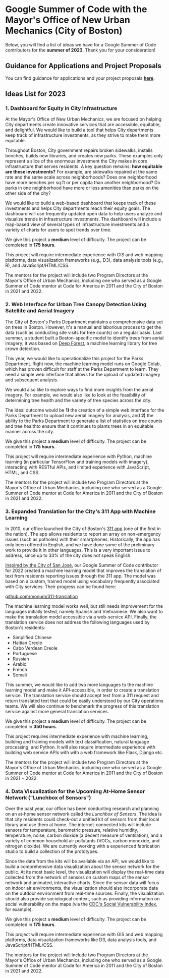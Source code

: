 # Google Summer of Code with the Mayor's Office of New Urban Mechanics (City of Boston)

Below, you will find a list of ideas we have for a Google Summer of Code contributors for the **summer of 2023**. Thank you for your consideration!

## Guidance for Applications and Project Proposals

You can find guidance for applications and your project proposals **[here](https://monum.github.io/gsoc-2023/guidance)**.

## Ideas List for 2023

### 1. Dashboard for Equity in City Infrastructure

At the Mayor's Office of New Urban Mechanics, we are focused on helping City departments create innovative services that are accessible, equitable, and delightful. We would like to build a tool that helps City departments keep track of infrastructure investments, as they strive to make them more equitable.

Throughout Boston, City government repairs broken sidewalks, installs benches, builds new libraries, and creates new parks. These examples only represent a slice of the enormous investment the City makes in core infrastructure that serves residents. A key question remains: **how equitable are these investments?** For example, are sidewalks repaired at the same rate and the same scale across neighborhoods? Does one neighborhood have more benches per sq.ft or per capita than another neighborhood? Do parks in one neighborhood have more or less amenities than parks on the other side of the city?

We would like to build a web-based dashboard that keeps track of these investments and helps City departments reach their equity goals. The dashboard will use frequently updated open data to help users analyze and visualize trends in infrastructure investments. The dashboard will include a map-based view of several types of infrastructure investments and a variety of charts for users to spot trends over time. 

We give this project a **medium** level of difficulty. The project can be completed in **175 hours**.

This project will require intermediate experience with GIS and web mapping platforms, data visualization frameworks (e.g., D3), data analysis tools (e.g., R), and JavaScript/HTML/CSS.

The mentors for the project will include two Program Directors at the Mayor's Office of Urban Mechanics, including one who served as a Google Summer of Code mentor at Code for America in 2011 and the City of Boston in 2021 and 2022.

### 2. Web Interface for Urban Tree Canopy Detection Using Satellite and Aerial Imagery

The City of Boston's Parks Department maintains a comprehensive data set on trees in Boston. However, it's a manual and laborious process to get the data (such as  conducting site visits for tree counts) on a regular basis. Last summer, a student built a Boston-specific model to identify trees from aerial imagery; it was based on [Deep Forest](https://github.com/weecology/DeepForest), a machine learning library for tree crown detection. 

This year, we would like to operationalize this project for the Parks Department. Right now, the machine learning model runs on Google Colab, which has proven difficult for staff at the Parks Department to learn. They need a simple web interface that allows for the upload of updated imagery and subsequent analysis.

We would also like to explore ways to find more insights from the aerial imagery. For example, we would also like to look at the feasibility of determining tree health and the variety of tree species across the city.

The ideal outcome would be **1)** the creation of a simple web interface for the Parks Department to upload new aerial imagery for analysis, and **2)** the ability to the Parks Department to generate a list of statistics on tree counts and tree healthto ensure that it continues to plants trees in an equitable manner across the city.

We give this project a **medium** level of difficulty. The project can be completed in **175 hours**.

This project will require intermediate experience with Python, machine learning (in particular TensorFlow and training models with imagery), interacting with RESTful APIs, and limited experience with JavaScript, HTML, and CSS.

The mentors for the project will include two Program Directors at the Mayor's Office of Urban Mechanics, including one who served as a Google Summer of Code mentor at Code for America in 2011 and the City of Boston in 2021 and 2022.

### 3. Expanded Translation for the City's 311 App with Machine Learning

In 2010, our office launched the City of Boston's [311 app](https://311.boston.gov/) (one of the first in the nation). The app allows residents to report an array on non-emergency issues (such as potholes) with their smartphones. Historically, the app has only been offered in English, and we have done some of the preliminary work to provide it in other languages. This is a very important issue to address, since up to 33% of the city does not speak English.

[Inspired by the City of San José](https://medium.com/swlh/better-language-translation-through-machine-learning-everything-i-wish-i-knew-6-months-ago-8fa212fb1731), our Google Summer of Code contributor for 2022 created a machine learning model that improves the translation of text from residents reporting issues through the 311 app. The model was based on a custom, trained model using vocabulary frequently associated with City services. Their progress can be found here:

[github.com/monum/311-translation](https://github.com/monum/311-translation)

The machine learning model works well, but still needs improvement for the languages initially tested, namely Spanish and Vietnamese. We also want to make the translation model accessible via a web-service API. Finally, the translation service does not address the following languages used by Boston's residents:

- Simplified Chinese
- Haitian Creole
- Cabo Verdean Creole
- Portuguese
- Russian
- Arabic
- French
- Somali

This summer, we would like to add two more languages to the machine learning model and make it API-accessible, in order to create a translation service. The translation service should accept text from a 311 request and return translated text that could be easily understood by our City operations teams. We will also continue to benchmark the progress of this translation service against more general translation services.

We give this project a **medium** level of difficulty. The project can be completed in **350 hours**.

This project requires intermediate experience with machine learning, building and training models with text classification, natural language processing, and Python. It will also require intermediate experience with building web service APIs with with a web framework like Flask, Django etc.

The mentors for the project will include two Program Directors at the Mayor's Office of Urban Mechanics, including one who served as a Google Summer of Code mentor at Code for America in 2011 and the City of Boston in 2021 + 2022.

### 4. Data Visualization for the Upcoming At-Home Sensor Network ("Lunchbox of Sensors")

Over the past year, our office has been conducting research and planning on an at-home sensor network called the *Lunchbox of Sensors*. The idea is that city residents could check-out a unified kit of sensors from their local library and use them at home. The internet-connected kits will include sensors for temperature, barometric pressure, relative humidity, temperature, noise, carbon dioxide (a decent measure of ventilation), and a variety of common household air pollutants (VOCs, carbon monoxide, and nitrogen dioxide). We are currently working with a experienced fabrication studio to build a collection of the prototypes.

Since the data from the kits will be available via an API, we would like to build a comprehensive data visualization about the sensor network for the public. At its most basic level, the visualization will display the real-time data collected from the network of sensors on custom maps of the sensor network and animated, interactive charts. Since the sensor data will focus on indoor air environments, the visualization should also incorporate data on the outdoor environment from real-time sources. Finally, the visualization should also provide sociological context, such as providing information on social vulnerability on the maps (via the [CDC's Social Vulnerability Index](https://www.atsdr.cdc.gov/placeandhealth/svi/index.html), for example).

We give this project a **medium** level of difficulty. The project can be completed in **175 hours**.

This project will require intermediate experience with GIS and web mapping platforms, data visualization frameworks like D3, data analysis tools, and JavaScript/HTML/CSS.

The mentors for the project will include two Program Directors at the Mayor's Office of Urban Mechanics, including one who served as a Google Summer of Code mentor at Code for America in 2011 and the City of Boston in 2021 and 2022.
